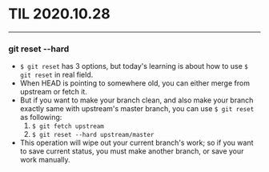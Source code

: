 # TIL 2020.10.28
---

### git reset --hard

- `$ git reset` has 3 options, but today's learning is about how to use `$ git reset` in real field.
- When HEAD is pointing to somewhere old, you can either merge from upstream or fetch it.
- But if you want to make your branch clean, and also make your branch exactly same with upstream's master branch, you can use `$ git reset` as following:
    1. `$ git fetch upstream`
    2. `$ git reset --hard upstream/master`
- This operation will wipe out your current branch's work; so if you want to save current status, you must make another branch, or save your work manually.
